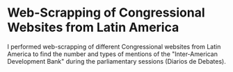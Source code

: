 # Web-Scrapping of Congressional Websites from Latin America
I performed web-scrapping of different Congressional websites from Latin America to find the number and types of mentions of the "Inter-American Development Bank" during the parliamentary sessions (Diarios de Debates).

